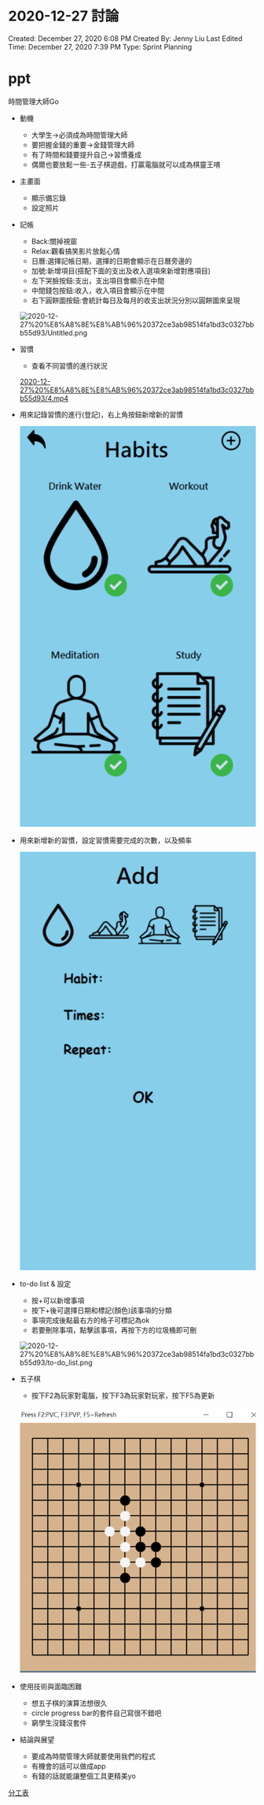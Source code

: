 # 2020-12-27 討論

Created: December 27, 2020 6:08 PM
Created By: Jenny Liu
Last Edited Time: December 27, 2020 7:39 PM
Type: Sprint Planning

# ppt

時間管理大師Go

- 動機
    - 大學生→必須成為時間管理大師
    - 要把握金錢的重要→金錢管理大師
    - 有了時間和錢要提升自己→習慣養成
    - 偶爾也要放鬆一些-五子棋遊戲，打贏電腦就可以成為棋靈王唷
- 主畫面
    - 顯示備忘錄
    - 設定照片
- 記帳
    - Back:關掉視窗
    - Relax:觀看搞笑影片放鬆心情
    - 日曆:選擇記帳日期，選擇的日期會顯示在日曆旁邊的
    - 加號:新增項目(搭配下面的支出及收入選項來新增對應項目)
    - 左下哭臉按鈕:支出，支出項目會顯示在中間
    - 中間錢包按鈕:收入，收入項目會顯示在中間
    - 右下圓餅圖按鈕:會統計每日及每月的收支出狀況分別以圓餅圖來呈現
    
    ![2020-12-27%20%E8%A8%8E%E8%AB%96%20372ce3ab98514fa1bd3c0327bbb55d93/Untitled.png](2020-12-27%20%E8%A8%8E%E8%AB%96%20372ce3ab98514fa1bd3c0327bbb55d93/Untitled.png)
    
- 習慣
    - 查看不同習慣的進行狀況
    
    [2020-12-27%20%E8%A8%8E%E8%AB%96%20372ce3ab98514fa1bd3c0327bbb55d93/4.mp4](2020-12-27%20%E8%A8%8E%E8%AB%96%20372ce3ab98514fa1bd3c0327bbb55d93/4.mp4)
    
- 用來記錄習慣的進行(登記)，右上角按鈕新增新的習慣
    
    ![2020-12-27%20%E8%A8%8E%E8%AB%96%20372ce3ab98514fa1bd3c0327bbb55d93.png](2020-12-27%20%E8%A8%8E%E8%AB%96%20372ce3ab98514fa1bd3c0327bbb55d93.png)
    
- 用來新增新的習慣，設定習慣需要完成的次數，以及頻率
    
    ![2020-12-27%20%E8%A8%8E%E8%AB%96%20372ce3ab98514fa1bd3c0327bbb55d93%201.png](2020-12-27%20%E8%A8%8E%E8%AB%96%20372ce3ab98514fa1bd3c0327bbb55d93%201.png)
    
- to-do list & 設定
    - 按+可以新增事項
    - 按下+後可選擇日期和標記(顏色)該事項的分類
    - 事項完成後點最右方的格子可標記為ok
    - 若要刪除事項，點擊該事項，再按下方的垃圾桶即可刪
    
    ![2020-12-27%20%E8%A8%8E%E8%AB%96%20372ce3ab98514fa1bd3c0327bbb55d93/to-do_list.png](2020-12-27%20%E8%A8%8E%E8%AB%96%20372ce3ab98514fa1bd3c0327bbb55d93/to-do_list.png)
    
- 五子棋
    - 按下F2為玩家對電腦，按下F3為玩家對玩家，按下F5為更新
    
    ![2020-12-27%20%E8%A8%8E%E8%AB%96%20372ce3ab98514fa1bd3c0327bbb55d93%202.png](2020-12-27%20%E8%A8%8E%E8%AB%96%20372ce3ab98514fa1bd3c0327bbb55d93%202.png)
    
- 使用技術與面臨困難
    - 想五子棋的演算法想很久
    - circle progress bar的套件自己寫很不錯吧
    - 窮學生沒錢沒套件
- 結論與展望
    - 要成為時間管理大師就要使用我們的程式
    - 有機會的話可以做成app
    - 有錢的話就能讓整個工具更精美yo

[分工表](https://www.notion.so/ff1fe2487d2048ad98ffcfef6932f768)
